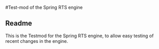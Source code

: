 #Test-mod of the Spring RTS engine

## Readme

This is the Testmod for the Spring RTS engine, to allow easy testing of recent changes in the engine.



